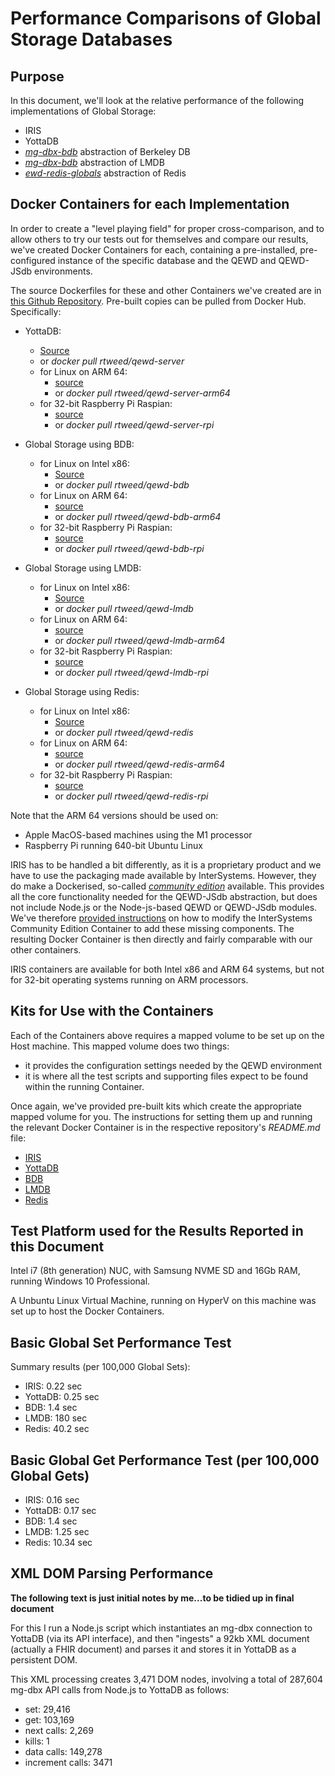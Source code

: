 # Performance Comparisons of Global Storage Databases

## Purpose

In this document, we'll look at the relative performance of the following implementations of Global Storage:

- IRIS
- YottaDB
- [*mg-dbx-bdb*](https://github.com/chrisemunt/mg-dbx-bdb) abstraction of Berkeley DB
- [*mg-dbx-bdb*](https://github.com/chrisemunt/mg-dbx-bdb) abstraction of LMDB
- [*ewd-redis-globals*](https://github.com/robtweed/ewd-redis-globals) abstraction of Redis


## Docker Containers for each Implementation

In order to create a "level playing field" for proper cross-comparison, and to allow others to try our tests out for themselves and compare our results, we've created Docker Containers for each, containing a pre-installed, pre-configured instance of the specific database and the QEWD and QEWD-JSdb environments.

The source Dockerfiles for these and other Containers we've created are in 
[this Github Repository](https://github.com/robtweed/dockerfiles).  Pre-built copies can be pulled from Docker Hub.  Specifically:

- YottaDB:
    - [Source](https://github.com/robtweed/dockerfiles/tree/master/qewd-server)
    - or *docker pull rtweed/qewd-server*
  - for Linux on ARM 64:
    - [source](https://github.com/robtweed/dockerfiles/tree/master/qewd-server-arm64)
    - or *docker pull rtweed/qewd-server-arm64*
  - for 32-bit Raspberry Pi Raspian:
    - [source](https://github.com/robtweed/dockerfiles/tree/master/qewd-server-rpi)
    - or *docker pull rtweed/qewd-server-rpi*

- Global Storage using BDB:
  - for Linux on Intel x86:
    - [Source](https://github.com/robtweed/dockerfiles/tree/master/qewd-bdb)
    - or *docker pull rtweed/qewd-bdb*
  - for Linux on ARM 64:
    - [source](https://github.com/robtweed/dockerfiles/tree/master/qewd-bdb-arm64)
    - or *docker pull rtweed/qewd-bdb-arm64*
  - for 32-bit Raspberry Pi Raspian:
    - [source](https://github.com/robtweed/dockerfiles/tree/master/qewd-bdb-rpi)
    - or *docker pull rtweed/qewd-bdb-rpi*

- Global Storage using LMDB:
  - for Linux on Intel x86:
    - [Source](https://github.com/robtweed/dockerfiles/tree/master/qewd-lmdb)
    - or *docker pull rtweed/qewd-lmdb*
  - for Linux on ARM 64:
    - [source](https://github.com/robtweed/dockerfiles/tree/master/qewd-lmdb-arm64)
    - or *docker pull rtweed/qewd-lmdb-arm64*
  - for 32-bit Raspberry Pi Raspian:
    - [source](https://github.com/robtweed/dockerfiles/tree/master/qewd-lmdb-rpi)
    - or *docker pull rtweed/qewd-lmdb-rpi*

- Global Storage using Redis:
  - for Linux on Intel x86:
    - [Source](https://github.com/robtweed/dockerfiles/tree/master/qewd-redis)
    - or *docker pull rtweed/qewd-redis*
  - for Linux on ARM 64:
    - [source](https://github.com/robtweed/dockerfiles/tree/master/qewd-redis-arm64)
    - or *docker pull rtweed/qewd-redis-arm64*
  - for 32-bit Raspberry Pi Raspian:
    - [source](https://github.com/robtweed/dockerfiles/tree/master/qewd-redis-rpi)
    - or *docker pull rtweed/qewd-redis-rpi*

Note that the ARM 64 versions should be used on:

- Apple MacOS-based machines using the M1 processor
- Raspberry Pi running 640-bit Ubuntu Linux


IRIS has to be handled a bit differently, as it is a proprietary product and we have to use the packaging made available by InterSystems.  However, they do make a Dockerised, so-called 
[*community edition*](https://hub.docker.com/_/intersystems-iris-data-platform/plans/222f869e-567c-4928-b572-eb6a29706fbd?tab=instructions)
 available.  This provides all the core functionality needed for the QEWD-JSdb abstraction, but does not include Node.js or the Node-js-based QEWD or QEWD-JSdb modules.  We've therefore 
[provided instructions](https://github.com/robtweed/qewd-jsdb-kit-iris/blob/master/INSTALL.md) 
on how to modify the InterSystems Community Edition Container to add these missing components.  The resulting Docker Container is then directly and fairly comparable with our other containers.

IRIS containers are available for both Intel x86 and ARM 64 systems, but not for 32-bit operating systems running on ARM processors.


## Kits for Use with the Containers

Each of the Containers above requires a mapped volume to be set up on the Host machine.  This mapped volume does two things:

- it provides the configuration settings needed by the QEWD environment
- it is where all the test scripts and supporting files expect to be found within the running Container.

Once again, we've provided pre-built kits which create the appropriate mapped volume for you.  The instructions for setting them up and running the relevant Docker Container is in the respective repository's *README.md* file:

- [IRIS](https://github.com/robtweed/qewd-jsdb-kit-iris)
- [YottaDB](https://github.com/robtweed/qewd-jsdb)
- [BDB](https://github.com/robtweed/qewd-jsdb-kit-bdb)
- [LMDB](https://github.com/robtweed/qewd-jsdb-kit-lmdb)
- [Redis](https://github.com/robtweed/qewd-jsdb-kit-redis)


## Test Platform used for the Results Reported in this Document

Intel i7 (8th generation) NUC, with Samsung NVME SD and 16Gb RAM, running Windows 10 Professional.

A Unbuntu Linux Virtual Machine, running on HyperV on this machine was set up to host the Docker Containers.


## Basic Global Set Performance Test


Summary results (per 100,000 Global Sets):

- IRIS: 0.22 sec
- YottaDB: 0.25 sec
- BDB: 1.4 sec
- LMDB: 180 sec
- Redis: 40.2 sec


## Basic Global Get Performance Test (per 100,000 Global Gets)

- IRIS: 0.16 sec
- YottaDB: 0.17 sec
- BDB: 1.4 sec
- LMDB: 1.25 sec
- Redis: 10.34 sec


## XML DOM Parsing Performance

**The following text is just initial notes by me...to be tidied up in final document**

For this I run a Node.js script which instantiates an mg-dbx connection to YottaDB (via its API interface), and then "ingests" a 92kb XML document (actually a FHIR document) and parses it and stores it in YottaDB as a persistent DOM.

This XML processing creates 3,471 DOM nodes, involving a total of 287,604 mg-dbx API calls from Node.js to YottaDB as follows:

- set: 29,416
- get: 103,169
- next calls: 2,269
- kills: 1
- data calls: 149,278
- increment calls: 3471





